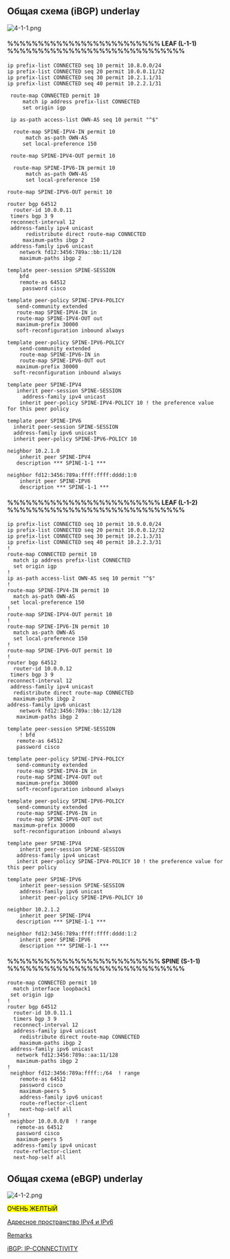 ## Общая схема (iBGP) underlay

![4-1-1.png](4-1-1.png)

#### %%%%%%%%%%%%%%%%%%%%%%%%% LEAF (L-1-1) %%%%%%%%%%%%%%%%%%%%%%%%%%%%%
 
  	ip prefix-list CONNECTED seq 10 permit 10.8.0.0/24
 	ip prefix-list CONNECTED seq 20 permit 10.0.0.11/32
  	ip prefix-list CONNECTED seq 30 permit 10.2.1.1/31
 	ip prefix-list CONNECTED seq 40 permit 10.2.2.1/31

 	 route-map CONNECTED permit 10
   		 match ip address prefix-list CONNECTED
   		 set origin igp

 	 ip as-path access-list OWN-AS seq 10 permit "^$"
	
	  route-map SPINE-IPV4-IN permit 10
  		  match as-path OWN-AS
   		 set local-preference 150

 	 route-map SPINE-IPV4-OUT permit 10

	  route-map SPINE-IPV6-IN permit 10
  		  match as-path OWN-AS
  		  set local-preference 150

  	route-map SPINE-IPV6-OUT permit 10

	router bgp 64512
	  router-id 10.0.0.11
 	 timers bgp 3 9
 	 reconnect-interval 12
 	 address-family ipv4 unicast
	  	  redistribute direct route-map CONNECTED
   		 maximum-paths ibgp 2
 	 address-family ipv6 unicast
	    network fd12:3456:789a::bb:11/128
  	    maximum-paths ibgp 2

	template peer-session SPINE-SESSION
  	    bfd
    	remote-as 64512
   		 password cisco

	template peer-policy SPINE-IPV4-POLICY
 	   send-community extended
   	   route-map SPINE-IPV4-IN in
	   route-map SPINE-IPV4-OUT out
  	   maximum-prefix 30000
       soft-reconfiguration inbound always

	template peer-policy SPINE-IPV6-POLICY
	    send-community extended
	    route-map SPINE-IPV6-IN in
	    route-map SPINE-IPV6-OUT out
 	   maximum-prefix 30000
  	  soft-reconfiguration inbound always
	
    template peer SPINE-IPV4
 	   inherit peer-session SPINE-SESSION
   		 address-family ipv4 unicast
    	inherit peer-policy SPINE-IPV4-POLICY 10 ! the preference value for this peer policy

	template peer SPINE-IPV6
  	  inherit peer-session SPINE-SESSION
  	  address-family ipv6 unicast
      inherit peer-policy SPINE-IPV6-POLICY 10

	neighbor 10.2.1.0
	    inherit peer SPINE-IPV4
 	   description *** SPINE-1-1 ***
	
	neighbor fd12:3456:789a:ffff:ffff:dddd:1:0
	    inherit peer SPINE-IPV6
		description *** SPINE-1-1 ***

#### %%%%%%%%%%%%%%%%%%%%%%%%% LEAF (L-1-2) %%%%%%%%%%%%%%%%%%%%%%%%%%%%%

	ip prefix-list CONNECTED seq 10 permit 10.9.0.0/24
	ip prefix-list CONNECTED seq 20 permit 10.0.0.12/32
	ip prefix-list CONNECTED seq 30 permit 10.2.1.3/31
	ip prefix-list CONNECTED seq 40 permit 10.2.2.3/31
	!
	route-map CONNECTED permit 10
	  match ip address prefix-list CONNECTED
	  set origin igp
	!
	ip as-path access-list OWN-AS seq 10 permit "^$"
	!
	route-map SPINE-IPV4-IN permit 10
	  match as-path OWN-AS
 	 set local-preference 150
	!
	route-map SPINE-IPV4-OUT permit 10
	!
	route-map SPINE-IPV6-IN permit 10
	  match as-path OWN-AS
	  set local-preference 150
	!
	route-map SPINE-IPV6-OUT permit 10
	!
	router bgp 64512
	  router-id 10.0.0.12
 	 timers bgp 3 9
  	reconnect-interval 12
 	 address-family ipv4 unicast
  	  redistribute direct route-map CONNECTED
  	  maximum-paths ibgp 2
  	address-family ipv6 unicast
	    network fd12:3456:789a::bb:12/128
 	   maximum-paths ibgp 2

	template peer-session SPINE-SESSION
	    ! bfd
  	   remote-as 64512
 	   password cisco

	template peer-policy SPINE-IPV4-POLICY
 	   send-community extended
 	   route-map SPINE-IPV4-IN in
 	   route-map SPINE-IPV4-OUT out
  	   maximum-prefix 30000
 	   soft-reconfiguration inbound always

	template peer-policy SPINE-IPV6-POLICY
 	   send-community extended
 	   route-map SPINE-IPV6-IN in
  	   route-map SPINE-IPV6-OUT out
  	  maximum-prefix 30000
  	  soft-reconfiguration inbound always
	
	template peer SPINE-IPV4
	    inherit peer-session SPINE-SESSION
  	   address-family ipv4 unicast
       inherit peer-policy SPINE-IPV4-POLICY 10 ! the preference value for this peer policy

	template peer SPINE-IPV6
	    inherit peer-session SPINE-SESSION
 	    address-family ipv6 unicast
        inherit peer-policy SPINE-IPV6-POLICY 10

	neighbor 10.2.1.2
	    inherit peer SPINE-IPV4
 	   description *** SPINE-1-1 ***
	
	neighbor fd12:3456:789a:ffff:ffff:dddd:1:2
	    inherit peer SPINE-IPV6
		description *** SPINE-1-1 ***

#### %%%%%%%%%%%%%%%%%%%%%%%%% SPINE (S-1-1) %%%%%%%%%%%%%%%%%%%%%%%%%%%%%

	route-map CONNECTED permit 10
	  match interface loopback1
 	 set origin igp
	!
	router bgp 64512
	  router-id 10.0.11.1
	  timers bgp 3 9
	  reconnect-interval 12
	  address-family ipv4 unicast
	    redistribute direct route-map CONNECTED
  	    maximum-paths ibgp 2
 	 address-family ipv6 unicast
   	   network fd12:3456:789a::aa:11/128
       maximum-paths ibgp 2
	!	
	 neighbor fd12:3456:789a:ffff::/64  ! range
	    remote-as 64512
	    password cisco
	    maximum-peers 5
	    address-family ipv6 unicast
   	    route-reflector-client
        next-hop-self all
	! 
	 neighbor 10.0.0.0/8  ! range
       remote-as 64512
 	   password cisco
   	   maximum-peers 5
  	  address-family ipv4 unicast
      route-reflector-client
      next-hop-self all

## Общая схема (eBGP) underlay

![4-1-2.png](4-1-2.png)





<mark style="background-color: #FFFF00"> ОЧЕНЬ ЖЕЛТЫЙ </mark>
  

[Адресное пространство IPv4 и IPv6](https://github.com/dknet77/VxLAN/tree/main/LABS/1-4/ip-plan.md)

[Remarks](https://github.com/dknet77/VxLAN/tree/main/LABS/1-4/BN.md)

[iBGP: IP-CONNECTIVITY](https://github.com/dknet77/VxLAN/tree/main/LABS/1-4/iBGP-CHECK.txt)
